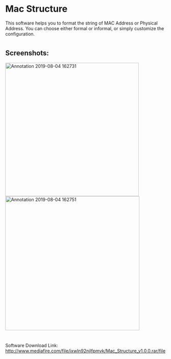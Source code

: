 Mac Structure
===================================
This software helps you to format the string of MAC Address or Physical Address. You can choose either formal or informal, or simply customize the configuration.

#

## Screenshots:
<img width="418" alt="Annotation 2019-08-04 162731" src="https://user-images.githubusercontent.com/47683574/62421534-e94df380-b6d5-11e9-80b8-3d3abfe0ddea.png">
<img width="420" alt="Annotation 2019-08-04 162751" src="https://user-images.githubusercontent.com/47683574/62421554-1a2e2880-b6d6-11e9-99bd-25b576b8b2ce.png">

#

Software Download Link: http://www.mediafire.com/file/ixwln92njlfpmvk/Mac_Structure_v1.0.0.rar/file
